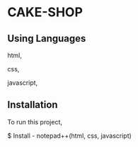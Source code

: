 # CAKE-SHOP

## Using Languages 

html,

css,

javascript,

## Installation

 To run this project, 
 
 $ Install - notepad++(html, css, javascript) 
